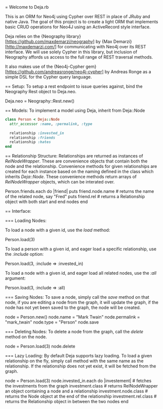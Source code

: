 = Welcome to Deja.rb

This is an ORM for Neo4j using Cypher over REST in place of JRuby and native Java. The goal of this project is to create a light ORM that implements basic CRUD operations for Neo4J using an ActiveRecord style interface.


Deja relies on the {Neography library}[https://github.com/maxdemarzi/neography] by {Max Demarzi}[http://maxdemarzi.com/] for communicating with Neo4j over its REST interface. We will use solely Cypher in this library, but inclusion of Neography affords us access to the full range of REST traversal methods. 


It also makes use of the {Neo4j-Cypher gem}[https://github.com/andreasronge/neo4j-cypher] by Andreas Ronge as a simple DSL for the Cypher query language. 


== Setup:
To setup a rest endpoint to issue queries against, bind the Neography Rest object to Deja.neo.
  
  Deja.neo = Neography::Rest.new()

== Models:
To implement a model using Deja, inherit from Deja::Node
  ```ruby
  class Person < Deja::Node 
    attr_accessor :name, :permalink, :type
    
    relationship :invested_in
    relationship :friends
    relationship :hates
  end
  ```
== Relationship Structure:
Relationships are returned as instances of *RelNodeWrapper*. These are convenience objects that contain both the node and the relationship. Convenience methods for given relationships are created for each instance based on the naming defined in the class which inherits *Deja*::*Node*. These convenience methods return arrays of *RelNodeWrapper* objects, which can be interated over. 

  Person.friends.each do |friend|
    puts friend.node.name                 # returns the name of the related node, say "Fred"
    puts friend.rel                       # returns a Relationship object with both start and end nodes
  end
  
== Interface:

=== Loading Nodes:
  
To load a node with a given id, use the *load* method:

  Person.load(3)
  
To load a person with a given id, and eager load a specific relationship, use the *:include* option:
  
  Person.load(3, :include => :invested_in)  
  
To load a node with a given id, and eager load all related nodes, use the *:all* argument:

  Person.load(3, :include => :all)
  

=== Saving Nodes:
To save a node, simply call the *save* method on that node, if you are editing a node from the graph, it will update the graph, if the node has not yet been saved to the graph, the node will be created.
  
  node = Person.new()
  node.name      = "Mark Twain"
  node.permalink = "mark_twain"
  node.type      = "Person"
  node.save

=== Deleting Nodes:
To delete a node from the graph, call the *delete* method on the node. 

  node = Person.load(3)
  node.delete
  
=== Lazy Loading:
By default Deja supports lazy loading. To load a given relationship on the fly, simply call method with the same name as the relationship. If the relationship does not yet exist, it will be fetched from the graph. 

  node = Person.load(3)
  node.invested_in.each do |investement|  # fetches the investments from the graph
    investment.class                      # returns RelNodeWrapper an object containing a node and a relationship
    investment.node.class                 # returns the Node object at the end of the relationship
    investment.rel.class                  # returns the Relationship object in between the two nodes
  end
  
